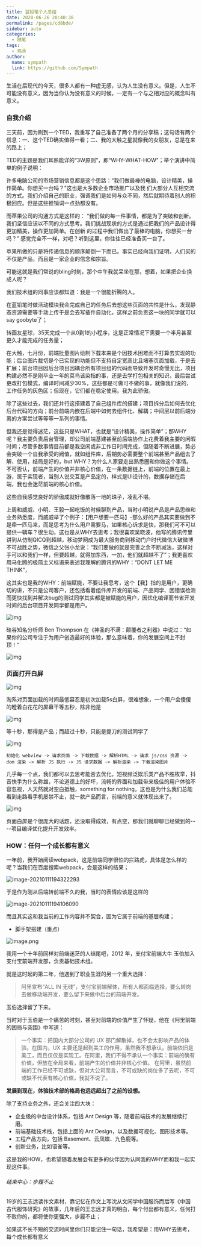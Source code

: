 ```yaml
---
title: 蓝铅笔个人总结
date: 2020-06-26 20:40:38
permalink: /pages/cd8bde/
sidebar: auto
categories: 
  - 随笔
tags: 
  - 鸡汤
author: 
  name: sympath
  link: https://github.com/Sympath
---
```


生活在后现代的今天，很多人都有一种虚无感，认为人生没有意义。但是，人生不可能没有意义，因为当你认为没有意义的时候，一定有一个与之相对应的概念叫有意义。

<!-- more -->

### 自我介绍

三天前，因为刷到一个TED，我重写了自己准备了两个月的分享稿；这句话有两个信息：一、这个TED确实值得一看；二、我的大触之星就像我的女朋友，总是在来的路上；

TED的主题是我们耳熟能详的“3W原则”，即“WHY-WHAT-HOW”；举个演讲中简单的例子说明：

许多电脑公司的市场营销信息都是这个思路：“我们做最棒的电脑，设计精美，操作简单。你想买一台吗？”这也是大多数企业市场推广以及我 们大部分人互相交流的方式。我们介绍自己的职业，强调我们是如何与众不同，然后就期待着别人的积极回应。但是这些推销词一点劲都没有。

而苹果公司的沟通方式是这样的： “我们做的每一件事情，都是为了突破和创新。我们坚信应该以不同的方式思考。我们挑战现状的方式是通过把我们的产品设计得更加精美，操作更加简单。在创新 的过程中我们做出了最棒的电脑，你想买一台吗？” 感觉完全不一样，对吧？听到这里，你往往已经准备买一台了。

苹果所做的只是将传递信息的顺序颠倒一下而已。事实已经向我们证明，人们买的不仅是产品，而且是一家企业的信念和宗旨。

可能这就是我们常说的bling时刻，那个中午我就呆坐在那，想着，如果把企业换成人呢？

我们技术组的同事应该都知道：我是一个很能折腾的人。

在蓝铅笔时做活动模块我会完成自己的任务后去想这些页面的共性是什么，发现静态资源需要等手动上传于是会去写插件自动化，这样之前负责这一块的同学就可以say goobyte了；

转画友星球，35天完成一个从0到1的小程序，这是正常情况下需要一个半月甚至更久才能完成的任务量；

在大触，七月份，前端批量图片绘制下载本来是个因技术困难而不打算去实现的功能；后台图片裁切是个已实现的功能但不支持自定宽高比且堵塞页面加载，于是去扩展；前台项目因后台项目因耦合所有项目组的代码而导致开发时奇慢无比，项目构建必然不是刚毕业一年的菜鸟该染指的事，还是去学打包相关的知识，最后尝试更改打包模式，编译时间减少30%，这些都是可做可不做的事，就像我们说的，工作任务的灰色区；但现在，它们都在稳定使用。我为此骄傲。

除了这些过去，我们还并行这搭建着了自己组件库的搭建；项目拆分后如何去优化后台代码的方向；前台前端内嵌在后端中如何去组件化、解耦；中间层以前后端分离的方案尝试等等等一系列的事情。

但我还是觉得迷茫，这些只是WHAT，也就是“设计精美，操作简单”；那WHY呢？我主要负责后台管理，却公司前端基建甚至前后端协作上花费着我主要的闲暇时间；尽管多数事情目前都是我空闲或非工作日时间完成，但随着不断进展，势必会突破一个自我承受的阙值，就如组件库，后期势必需要整个前端甚至产品组去了解、使用，结局是好的，but WHY？为什么人家要走出熟悉圈和你做这个事情。不可否认，前端产生的价值并非核心价值，在一条数据链上，前端的位置在最上游，属于实现者，当别人说交互是产品定的，样式是UI设计的，数据存储在后端，我也会迷茫前端的核心价值。

这些自我感觉良好的骄傲成就好像散落一地的珠子，凌乱不堪。

上周和威威、小明、王毅一起吃饭的时候聊到产品，当时小明说产品是产品思维和业务熟悉度，而威威举了个例子：【用户想要一匹马】-那么好的产品其实要做到不是牵一匹马来，而是思考为什么用户需要马，如果核心诉求是快，那我们可不可以提供一辆车？很生动，这也是从WHY去思考；我很喜欢吴晓波，他写的腾讯传里讲到从仿制QICQ到超越，移动梦网成为最大服务商到移动门户时代微信大破微博不可战胜之势，微信之父张小龙说：“我们要做的就是完善之余不断减法，这样对手可以和我们一样，但要超越，就得加东西，一加，他们就超越不了”；我更喜欢用马化腾的极简主义标语来表述我理解的腾讯的WHY：“DONT LET ME THINK”，

这其实也是我的WHY：前端赋能，不要让我思考，这个【我】指的是用户，更确切的讲，不只是公司客户，还包括看着组件库开发的前端、产品同学、因错误检测而更快找到并解决bug的测试同学其实都是被赋能的用户，因优化编译而节省开发时间的后台项目开发同学都是用户。

![img](https://pic4.zhimg.com/80/v2-45687a269050902bed1b7b8e0338e937_720w.jpg?source=1940ef5c)

硅谷知名分析师 Ben Thompson 在《神圣的不满：颠覆者之利器》中说过：“如果你的公司专注于为用户创造最好的体验，那么意味着，你的发展空间上不封顶！“ 

![img](https://gimg2.baidu.com/image_search/src=http%3A%2F%2Fimg.mp.itc.cn%2Fupload%2F20170411%2F3122940736ee468183f73bf4aae4bcb1_th.jpeg&refer=http%3A%2F%2Fimg.mp.itc.cn&app=2002&size=f9999,10000&q=a80&n=0&g=0n&fmt=jpeg?sec=1611932861&t=b5e19137bb15042bd3b83cba5f05bc76)

### 页面打开白屏

![img](https://pic3.zhimg.com/v2-7f41751b96b7b499493a220ea2177bbe_b.jpg)

淘系对页面加载的时间最低容忍是初次加载5s白屏，很难想象，一个用户会傻傻的瞪着白花花的屏幕干等五秒，除非他是

![img](https://bkimg.cdn.bcebos.com/pic/d0c8a786c9177f3e5aa4b42972cf3bc79f3d5605?x-bce-process=image/resize,m_lfit,w_268,limit_1/format,f_jpg)



等十秒，那得是产品；而超过十秒，只能是提刀的测试同学了

![img](https://pic.cr173.com/up/2018-1/15149419441447248.jpg)

```
初始化 webview -> 请求页面 -> 下载数据 -> 解析HTML -> 请求 js/css 资源 -> dom 渲染 -> 解析 JS 执行 -> JS 请求数据 -> 解析渲染 -> 下载渲染图片
```

几乎每一个点，我们都可以去思考能否去优化，短视频泛娱乐类产品不胜枚举，抖音快手为什么称雄，不论道德上的好坏，流畅的界面和加载带来极佳的用户体验不容忽视，人天然就对空白抵触，something for nothing，这也是为什么我们总能看到走路看手机屡禁不止，就一款产品而言，前端的意义就体现出来了。

![img](https://pic4.zhimg.com/80/v2-dedadff6bd6de947e7a61b0dc13bf591_720w.jpg?source=1940ef5c)

页面白屏是个很庞大的话题，还没取得成效，有点空，那我们就聊聊已经做到的----项目编译优化提升开发效率。

### HOW：任何一个成长都有意义

​	一年前，我开始阅读webpack，这是前端同学很怕的拦路虎，具体是怎么样的呢？当我们在百度搜索webpack，会是这样的结果；

![image-20210111194322293](http://cdn.sympathy.icu/image-20210111194322293.png)

于是作为刚从后端转前端不久的我，当时的表情应该是这样的

![image-20210111194106090](http://cdn.sympathy.icu/image-20210111194106090.png)

而且其实这和我当前的工作内容并不契合，因为它属于前端的基层构建；

- 脚手架搭建（重点）

![image.png](http://cdn.sympathy.icu/1607063218336-23b0db15-2e7f-4fa3-bcb9-d42e4331c69d.png)



我用一个十年前同样对前端迷茫的人结尾吧，2012 年，支付宝前端大牛 玉伯加入支付宝前端开发部，负责基础技术组。

就是这时起的第二年，他遇到了职业生涯的另一个重大选择：

> 阿里宣布“ALL IN 无线”，支付宝前端解体，所有人都面临选择，要么转岗去做移动端开发，要么留下来做中后台的前端开发。

玉伯选择留了下来。

当时对于玉伯是一个痛苦的时刻，甚至对前端的价值产生了怀疑，他在《阿里前端的困局与突围》中写道：

> 一个事实：把国内大部分公司的 UX 部门解散掉，也不会太影响产品的体验。在国内，UX 主要还是起到美工的作用，虽然我不想承认。前端依旧是美工，而且仅仅是实现工。在阿里，我们不得不承认一个事实：前端的确有价值，但放在全局来看，前端产生的价值并非核心价值。 在阿里，虽然前端的工作已经不可或缺，但对大公司而言，不可或缺的岗位多了去呢，不可或缺不代表有核心价值，我就不说了。

**发展到现在，体验技术部的格局也远远超出了之前的设想。**

除了支持业务之外，还会关注四大块：

- 企业级的中台设计体系，包括 Ant Design 等，随着前端技术的发展继续打磨。
- 前端基础技术栈，包括上面的 Ant Design，以及数据可视化、图形技术等。
- 工程产品方向，包括 Basement、云凤蝶、九色鹿等。
- 创新业务，比如语雀等。

这是我的HOW，也希望随着发展会有更多的伙伴因为认同我的WHY而和我一起实现这件事。

###### 结束中心：步履不止

19岁的王志远读作文素材，靠记忆在作文上写沈从文闲学中国服饰而后写《中国古代服饰研究》的故事，几年后的王志远才真的明白，每个付出都有意义，任何打不败你的，都将使你更强大，步履不止；

如果这不长不短的交流时间里你们只能记住一句话，我希望是：用WHY去思考，每个成长都有意义
